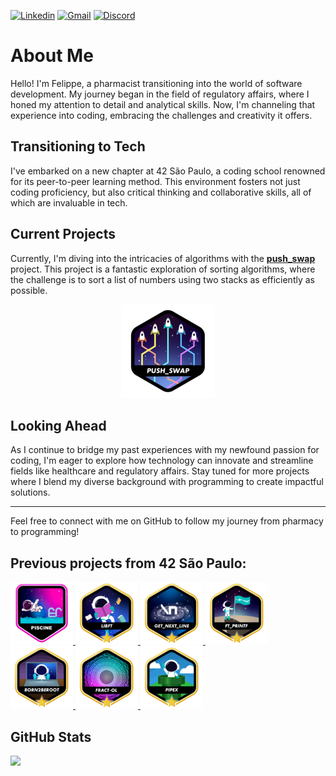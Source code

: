 <!--
**Dangerdrive/Dangerdrive** is a ✨ _special_ ✨ repository because its `README.md` (this file) appears on your GitHub profile.

Here are some ideas to get you started:

I am pharmacist that used to work with regulatory affairs and now I am learning how to code. I am currently studying at 42 São Paulo, a coding school that uses the peer-to-peer learning method. I am currently working on push_swap project, a sorting algorithm project that uses two stacks to sort a list of numbers.


-->
[![Linkedin](https://img.shields.io/badge/LinkedIn-0077B5?style=for-the-badge&logo=linkedin&logoColor=white)](https://www.linkedin.com/in/felippealencar) [![Gmail](https://img.shields.io/badge/Gmail-D14836?style=for-the-badge&logo=gmail&logoColor=white)](mailto:felippealencar@gmail.com) [![Discord](https://img.shields.io/badge/Discord-%235865F2.svg?style=for-the-badge&logo=discord&logoColor=white)](https://discordapp.com/users/272385620855357440)  
#
# About Me

Hello! I'm Felippe, a pharmacist transitioning into the world of software development. My journey began in the field of regulatory affairs, where I honed my attention to detail and analytical skills. Now, I'm channeling that experience into coding, embracing the challenges and creativity it offers.

## Transitioning to Tech

I've embarked on a new chapter at 42 São Paulo, a coding school renowned for its peer-to-peer learning method. This environment fosters not just coding proficiency, but also critical thinking and collaborative skills, all of which are invaluable in tech.

## Current Projects

Currently, I'm diving into the intricacies of algorithms with the [**push_swap**](https://github.com/Dangerdrive/push_swap) project. This project is a fantastic exploration of sorting algorithms, where the challenge is to sort a list of numbers using two stacks as efficiently as possible.

<p align="center">
  <a href="https://github.com/Dangerdrive/push_swap">
    <img src="./images/42projects/push_swapn.png" alt="Push Swap" title="Push Swap" width="150" height="150"/>
  </a>
</p>

## Looking Ahead

As I continue to bridge my past experiences with my newfound passion for coding, I'm eager to explore how technology can innovate and streamline fields like healthcare and regulatory affairs. Stay tuned for more projects where I blend my diverse background with programming to create impactful solutions.

---

Feel free to connect with me on GitHub to follow my journey from pharmacy to programming!

## Previous projects from 42 São Paulo:
<a href="https://github.com/Dangerdrive/C_Piscine_42">
  <img src="./images/42projects/Piscine.png" alt="Piscine" title="The C Piscine at 42 São Paulo (42SP) is both a bootcamp and a selective process for the software engineering training program." width="100" height="100"/>
</a>
<a href="https://github.com/Dangerdrive/libft">
  <img src="./images/42projects/libftm.png" alt="Libft" title="My C library" width="100" height="100"/>
</a>
<a href="https://github.com/Dangerdrive/get_next_line">
  <img src="./images/42projects/get_next_linem.png" alt="Read line by line from prompt in C" title="Get Next Line" width="100" height="100"/>
</a>
<a href="https://github.com/Dangerdrive/ft_printf">
  <img src="./images/42projects/ft_printfm.png" alt="Ft Printf" title="Recreation of printf in C" width="100" height="100"/>
</a>
<a href="https://github.com/Dangerdrive/born2beroot">
  <img src="./images/42projects/born2berootm.png" alt="Born2BeRoot" title="System administration" width="100" height="100"/>
</a>
<a href="https://github.com/Dangerdrive/fract-ol">
  <img src="./images/42projects/fract-olm.png" alt="Fract-ol" title="Graphics, math and psychedelia using C" width="100" height="100"/>
</a>
<a href="https://github.com/Dangerdrive/pipex">
  <img src="./images/42projects/pipexm.png" alt="Pipex" title="shell pipes" width="100" height="100"/>
</a>

## GitHub Stats
<img height="165rem" src="https://github-readme-stats.vercel.app/api/top-langs/?username=Dangerdrive&layout=compact&langs_count=12&theme=outrun"/>


<!-- 
TODO
create readme.md for projects:
libft
get_next_line
ft_printf
born2beroot-->

<!-- 
TODO
fix links to projects:
libft
get_next_line
ft_printf
born2beroot-->



<!--
![Philosophers](./images/philosophersn.png "Philosophers")
![MiniRT](./images/minirtn.png "MiniRT")
![Netpractice](./images/netpracticen.png "Netpractice")
![Ft Irc](./images/ft_ircn.png "Ft Irc")
![Webserv](./images/webservn.png "Webserv")
![Phase One](./images/phase_onee.png "Phase One")
![Phase Two](./images/phase_twon.png "Phase Two")
![Phase Three](./images/phase_threen.png "Phase Three")
![Inception](./images/inceptionn.png "Inception")
![Piscine](./images/Piscine.png "Piscine")
![Libft](./images/libftm.png "Libft")
![Get Next Line](./images/get_next_linem.png "Get Next Line")
![Ft Printf](./images/ft_printfm.png "Ft Printf")
![Ft Transcendence](./images/ft_transcendencen.png "Ft Transcendence")
![Minishell](./images/minishelln.png "Minishell")
![Push Swap](./images/push_swapn.png "Push Swap")
![Pipex](./images/pipexm.png "Pipex")
![Philosophers](./images/philosophersn.png "Philosophers")
![MiniRT](./images/minirtn.png "MiniRT")
![Fract-ol](./images/fract-olm.png "Fract-ol")
![Netpractice](./images/netpracticen.png "Netpractice")
![Ft Irc](./images/ft_ircn.png "Ft Irc")
![Webserv](./images/webservn.png "Webserv")
![Phase One](./images/phase_onee.png "Phase One")
![Phase Two](./images/phase_twon.png "Phase Two")
![Phase Three](./images/phase_threen.png "Phase Three")
![Inception](./images/inceptionn.png "Inception")



-->


<!--##Skills

###Languages
- **C** -> related projects [**related projects**](https://github.com/Dangerdrive/Dangerdrive/Projects/C)
- <a href="https://github.com/Dangerdrive/ft_printf">
  <img src="./images/42projects/ft_printfm.png" alt="Ft Printf" title="Recreation of printf in C" width="100" height="100"/>
</a>
